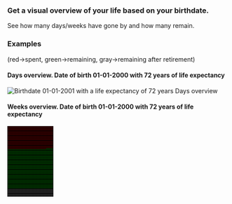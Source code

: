 ### Get a visual overview of your life based on your birthdate.
See how many days/weeks have gone by and how many remain.

### Examples
(red->spent, green->remaining, gray->remaining after retirement)

#### Days overview. Date of birth 01-01-2000 with 72 years of life expectancy
![Birthdate 01-01-2001 with a life expectancy of 72 years Days overview](!./assets/2000-1-1-days.png)

#### Weeks overview. Date of birth 01-01-2000 with 72 years of life expectancy
![Birthdate 01-01-2001 with a life expectancy of 72 years Weeks overview](./assets/2000-1-1-weeks.png)

